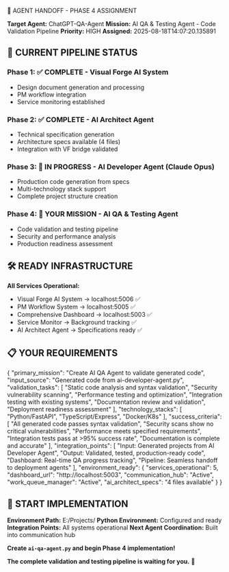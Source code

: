 
🎯 AGENT HANDOFF - PHASE 4 ASSIGNMENT

**Target Agent:** ChatGPT-QA-Agent
**Mission:** AI QA & Testing Agent - Code Validation Pipeline
**Priority:** HIGH
**Assigned:** 2025-08-18T14:07:20.135891

## 🔄 CURRENT PIPELINE STATUS

### Phase 1: ✅ COMPLETE - Visual Forge AI System
- Design document generation and processing
- PM workflow integration
- Service monitoring established

### Phase 2: ✅ COMPLETE - AI Architect Agent  
- Technical specification generation
- Architecture specs available (4 files)
- Integration with VF bridge validated

### Phase 3: 🔄 IN PROGRESS - AI Developer Agent (Claude Opus)
- Production code generation from specs
- Multi-technology stack support
- Complete project structure creation

### Phase 4: 🎯 YOUR MISSION - AI QA & Testing Agent
- Code validation and testing pipeline
- Security and performance analysis
- Production readiness assessment

## 🛠️ READY INFRASTRUCTURE

**All Services Operational:**
- Visual Forge AI System → localhost:5006 ✅
- PM Workflow System → localhost:5005 ✅  
- Comprehensive Dashboard → localhost:5003 ✅
- Service Monitor → Background tracking ✅
- AI Architect Agent → Specifications ready ✅

## 📋 YOUR REQUIREMENTS

{
  "primary_mission": "Create AI QA Agent to validate generated code",
  "input_source": "Generated code from ai-developer-agent.py",
  "validation_tasks": [
    "Static code analysis and syntax validation",
    "Security vulnerability scanning",
    "Performance testing and optimization",
    "Integration testing with existing systems",
    "Documentation review and validation",
    "Deployment readiness assessment"
  ],
  "technology_stacks": [
    "Python/FastAPI",
    "TypeScript/Express",
    "Docker/K8s"
  ],
  "success_criteria": [
    "All generated code passes syntax validation",
    "Security scans show no critical vulnerabilities",
    "Performance meets specified requirements",
    "Integration tests pass at >95% success rate",
    "Documentation is complete and accurate"
  ],
  "integration_points": [
    "Input: Generated projects from AI Developer Agent",
    "Output: Validated, tested, production-ready code",
    "Dashboard: Real-time QA progress tracking",
    "Pipeline: Seamless handoff to deployment agents"
  ],
  "environment_ready": {
    "services_operational": 5,
    "dashboard_url": "http://localhost:5003",
    "communication_hub": "Active",
    "work_queue_manager": "Active",
    "ai_architect_specs": "4 files available"
  }
}

## 🚀 START IMPLEMENTATION

**Environment Path:** E:/Projects/
**Python Environment:** Configured and ready
**Integration Points:** All systems operational
**Next Agent Coordination:** Built into communication hub

**Create `ai-qa-agent.py` and begin Phase 4 implementation!**

**The complete validation and testing pipeline is waiting for you.** 🚀
